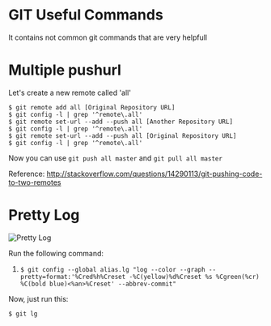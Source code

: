 # GIT Useful Commands
It contains not common git commands that are very helpfull

# Multiple pushurl
Let's create a new remote called 'all'
```
$ git remote add all [Original Repository URL]
$ git config -l | grep '^remote\.all'
$ git remote set-url --add --push all [Another Repository URL]
$ git config -l | grep '^remote\.all'
$ git remote set-url --add --push all [Original Repository URL]
$ git config -l | grep '^remote\.all'
```
Now you can use ```git push all master``` and ```git pull all master```

Reference: http://stackoverflow.com/questions/14290113/git-pushing-code-to-two-remotes

# Pretty Log
![Pretty Log](https://coderwall-assets-0.s3.amazonaws.com/uploads/picture/file/91/1._git_lg__git_.jpg)


Run the following command:

1. `$ git config --global alias.lg "log --color --graph --pretty=format:'%Cred%h%Creset -%C(yellow)%d%Creset %s %Cgreen(%cr) %C(bold blue)<%an>%Creset' --abbrev-commit"`

Now, just run this:

`$ git lg`
